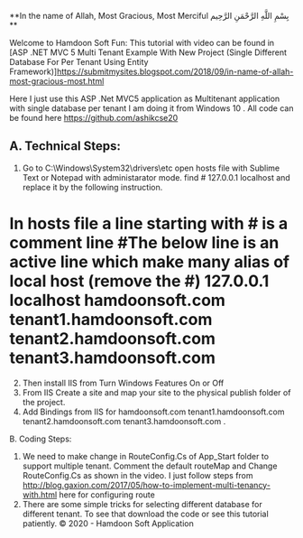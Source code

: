 **In the name of Allah, Most Gracious, Most Merciful بِسْمِ اللَّهِ الرَّحْمَنِ الرَّحِيم **

Welcome to Hamdoon Soft Fun:
This tutorial with video can be found in [ASP .NET MVC 5 Multi Tenant Example With New Project (Single Different Database For Per Tenant Using Entity Framework)]https://submitmysites.blogspot.com/2018/09/in-name-of-allah-most-gracious-most.html

Here I just use this ASP .Net MVC5 application as Multitenant application with single database per tenant
I am doing it from Windows 10 .
All code can be found here https://github.com/ashikcse20
## A. Technical Steps:
1. Go to C:\Windows\System32\drivers\etc open hosts file with Sublime Text or Notepad with administarator mode. find # 127.0.0.1 localhost and replace it by the following instruction.
# In hosts file a line starting with # is a comment line #The below line is an active line which make many alias of local host (remove the #) 127.0.0.1 localhost hamdoonsoft.com tenant1.hamdoonsoft.com tenant2.hamdoonsoft.com tenant3.hamdoonsoft.com
2. Then install IIS from Turn Windows Features On or Off
3. From IIS Create a site and map your site to the physical publish folder of the project.
4. Add Bindings from IIS for hamdoonsoft.com tenant1.hamdoonsoft.com tenant2.hamdoonsoft.com tenant3.hamdoonsoft.com .

B. Coding Steps:
1. We need to make change in RouteConfig.Cs of App_Start folder to support multiple tenant. Comment the default routeMap and Change RouteConfig.Cs as shown in the video. I just follow steps from http://blog.gaxion.com/2017/05/how-to-implement-multi-tenancy-with.html here for configuring route
2. There are some simple tricks for selecting different database for different tenant. To see that download the code or see this tutorial patiently.
© 2020 - Hamdoon Soft Application
